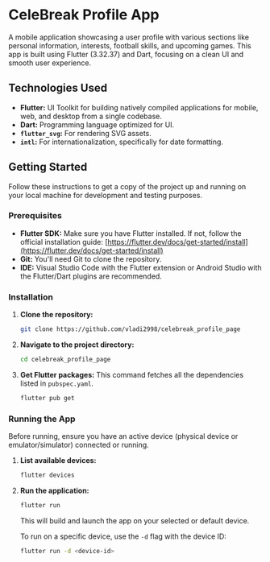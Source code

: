 # CeleBreak Profile App

A mobile application showcasing a user profile with various sections like personal information, interests, football skills, and upcoming games. This app is built using Flutter (3.32.37) and Dart, focusing on a clean UI and smooth user experience.

## Technologies Used

  * **Flutter:** UI Toolkit for building natively compiled applications for mobile, web, and desktop from a single codebase.
  * **Dart:** Programming language optimized for UI.
  * **`flutter_svg`:** For rendering SVG assets.
  * **`intl`:** For internationalization, specifically for date formatting.

## Getting Started

Follow these instructions to get a copy of the project up and running on your local machine for development and testing purposes.

### Prerequisites

  * **Flutter SDK:** Make sure you have Flutter installed. If not, follow the official installation guide: [https://flutter.dev/docs/get-started/install](https://flutter.dev/docs/get-started/install)
  * **Git:** You'll need Git to clone the repository.
  * **IDE:** Visual Studio Code with the Flutter extension or Android Studio with the Flutter/Dart plugins are recommended.

### Installation

1.  **Clone the repository:**

    ```bash
    git clone https://github.com/vladi2998/celebreak_profile_page
    ```

2.  **Navigate to the project directory:**

    ```bash
    cd celebreak_profile_page
    ```

3.  **Get Flutter packages:**
    This command fetches all the dependencies listed in `pubspec.yaml`.

    ```bash
    flutter pub get
    ```

### Running the App

Before running, ensure you have an active device (physical device or emulator/simulator) connected or running.

1.  **List available devices:**

    ```bash
    flutter devices
    ```

2.  **Run the application:**

    ```bash
    flutter run
    ```

    This will build and launch the app on your selected or default device.

    To run on a specific device, use the `-d` flag with the device ID:

    ```bash
    flutter run -d <device-id>
    ```
